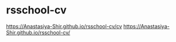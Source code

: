 # rsschool-cv
https://Anastasiya-Shir.github.io/rsschool-cv/cv
https://Anastasiya-Shir.github.io/rsschool-cv/
